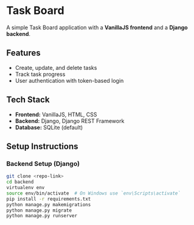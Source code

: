 # Task Board  
A simple Task Board application with a **VanillaJS frontend** and a **Django backend**.

## Features
- Create, update, and delete tasks  
- Track task progress  
- User authentication with token-based login  

## Tech Stack
- **Frontend:** VanillaJS, HTML, CSS  
- **Backend:** Django, Django REST Framework  
- **Database:** SQLite (default)  

## Setup Instructions  

### Backend Setup (Django)  
```sh
git clone <repo-link>
cd backend
virtualenv env
source env/bin/activate  # On Windows use `env\Scripts\activate`
pip install -r requirements.txt
python manage.py makemigrations
python manage.py migrate
python manage.py runserver
